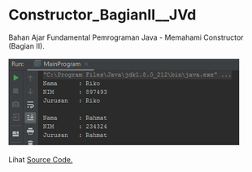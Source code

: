 # Constructor_BagianII__JVd
Bahan Ajar Fundamental Pemrograman Java - Memahami Constructor (Bagian II).<br><br>
<img src="https://github.com/RizkyKhapidsyah/Constructor_BagianII__JVd/blob/master/Results/001.PNG"><br><br>
Lihat <a href="https://github.com/RizkyKhapidsyah/Constructor_BagianII__JVd/blob/master/src/com/rk/MainProgram.java">Source Code.</a>
